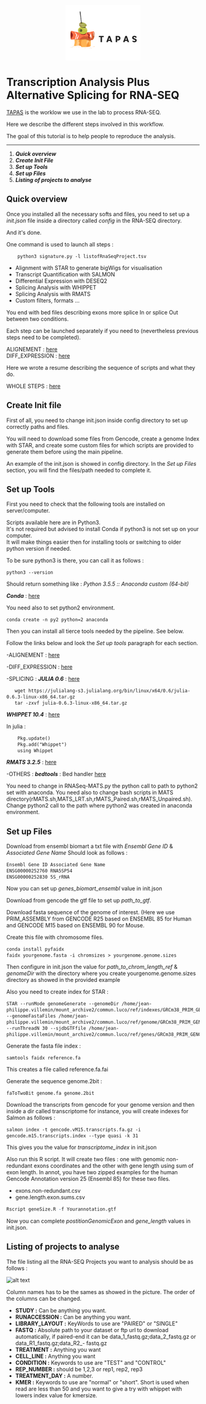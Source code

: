 
<p align="center">
<img align="center"   src="/img/TAPAS.jpeg" alt="TAPAS Logo">
</p>


Transcription Analysis Plus Alternative Splicing for RNA-SEQ
=============


[TAPAS](https://github.com/LucoLab/RNASEQ) is the worklow we use in the lab to process RNA-SEQ.

Here we describe the different steps involved in this workflow.

The goal of this tutorial is to help people to reproduce the analysis.

---

1. _**Quick overview**_
2. _**Create Init File**_
3. _**Set up Tools**_
4. _**Set up Files**_
2. _**Listing of projects to analyse**_



## Quick overview


Once you installed all the necessary softs and files, you need to set up a _init.json_ file inside a directory called _config_ in the RNA-SEQ directory. 

And it's done.

One command is used to launch all steps :

```shell
    python3 signature.py -l listofRnaSeqProject.tsv
```

- Alignment with STAR to generate bigWigs for visualisation
- Transcript Quantification with SALMON
- Differential Expression with DESEQ2
- Splicing Analysis with WHIPPET
- Splicing Analysis with RMATS
- Custom filters, formats ...

You end with bed files describing exons more splice In or splice Out between two conditions.

Each step can be launched separately if you need to (nevertheless previous steps need to be completed).

ALIGNEMENT : [here](https://github.com/LucoLab/RNASEQ/blob/master/ALIGNEMENT.md)  
DIFF_EXPRESSION : [here](https://github.com/LucoLab/RNASEQ/blob/master/DIFF_EXP.md)


Here we wrote a resume describing the sequence of scripts and what they do.

WHOLE STEPS : [here](https://github.com/LucoLab/RNASEQ/blob/master/ALLSCRIPTS.md)


## Create Init file


First of all, you need to change init.json inside config directory to set up correctly paths and files.

You will need to download some files from Gencode, create a genome Index with STAR, and create some custom files for which scripts are provided to generate them before using the main pipeline.

An example of the init.json is showed in config directory. In the _Set up Files_ section, you will find the files/path needed to complete it.


## Set up Tools


First you need to check that the following tools are installed on server/computer.


Scripts available here are in Python3.  
It's not required but advised to install Conda if python3 is not set up on your computer.   
It will make things easier then for installing tools or switching to older python version if needed.

To be sure python3 is there, you can call it as follows : 

```shell
python3 --version
```

Should return something like  : _Python 3.5.5 :: Anaconda custom (64-bit)_

_**Conda**_ : [here](https://www.continuum.io/downloads)

You need also to set python2 environment.

```
conda create -n py2 python=2 anaconda
```

Then you can install all tierce tools needed by the pipeline. See below.

Follow the links below and look the _Set up tools_ paragraph for each section.

-ALIGNEMENT : [here](https://github.com/LucoLab/RNASEQ/blob/master/ALIGNEMENT.md)  

-DIFF_EXPRESSION : [here](https://github.com/LucoLab/RNASEQ/blob/master/DIFF_EXP.md)  

-SPLICING :
_**JULIA 0.6**_ : [here](https://julialang.org/downloads/)  

 ```shell
 	wget https://julialang-s3.julialang.org/bin/linux/x64/0.6/julia-0.6.3-linux-x86_64.tar.gz
 	tar -zxvf julia-0.6.3-linux-x86_64.tar.gz
 ```

_**WHIPPET 10.4**_ : [here](https://github.com/timbitz/Whippet.jl)  

In julia :  

```shell
	Pkg.update()
	Pkg.add("Whippet")
	using Whippet
```

_**RMATS 3.2.5**_ : [here](http://rnaseq-mats.sourceforge.net/)

-OTHERS :
_**bedtools**_ : Bed handler [here](http://bedtools.readthedocs.io/en/latest/index.html)

You need to change in RNASeq-MATS.py the python call to path to python2 set with anaconda. You need also to change bash scripts in MATS directory(rMATS.sh,MATS_LRT.sh,rMATS_Paired.sh,rMATS_Unpaired.sh). Change python2 call to the path where python2 was created in anaconda environment.

## Set up Files


Download  from ensembl biomart a txt file with _Ensembl Gene ID_ &	_Associated Gene Name_
Should look as follows : 

```
Ensembl Gene ID	Associated Gene Name
ENSG00000252760	RNA5SP54
ENSG00000252830	5S_rRNA
```

Now you can set up _genes_biomart_ensembl_ value in init.json  

Download from gencode the gtf file to set up _path_to_gtf_.  

Download  fasta sequence of the genome of interest. (Here we use PRIM_ASSEMBLY from GENCODE R25 based on ENSEMBL 85 for Human and GENCODE M15 based on ENSEMBL 90 for Mouse.  

Create this file with chromosome files.  

```shell
conda install pyfaidx
faidx yourgenome.fasta -i chromsizes > yourgenome.genome.sizes
```

Then configure in init.json the value for _path_to_chrom_length_ref_ & _genomeDir_ with the directory where you create yourgenome.genome.sizes directory as showed in the provided example

Also you need to create index for STAR :  

```
STAR --runMode genomeGenerate --genomeDir /home/jean-philippe.villemin/mount_archive2/commun.luco/ref/indexes/GRCm38_PRIM_GENCODE_M15/ --genomeFastaFiles /home/jean-philippe.villemin/mount_archive2/commun.luco/ref/genome/GRCm38_PRIM_GENCODE_M15/GRCm38.primary_assembly.genome.fa --runThreadN 30 --sjdbGTFfile /home/jean-philippe.villemin/mount_archive2/commun.luco/ref/genes/GRCm38_PRIM_GENCODE_M15/gencode.vM15.primary_assembly.annotation.gtf
```

Generate the fasta file index :  
```shell
samtools faidx reference.fa 
```
This creates a file called reference.fa.fai



Generate the sequence genome.2bit :  
```shell
faToTwoBit genome.fa genome.2bit
```


Download the transcripts from gencode for your genome version and then inside a dir called transcriptome for instance,
you will create indexes for  Salmon as follows : 

```shell  
salmon index -t gencode.vM15.transcripts.fa.gz -i gencode.m15.transcripts.index --type quasi -k 31  
```

This gives you the value for _transcriptome_index_ in init.json

Also run this R script. It will create two files : one with genomic non-redundant exons coordinates and the other with gene length using sum of exon length. In annot, you have two zipped examples for the human Gencode Annotation version 25 (Ensembl 85) for these two files.

- exons.non-redundant.csv
- gene.length.exon.sums.csv


```R  
Rscript geneSize.R -f Yourannotation.gtf
```
 
Now you can complete _postitionGenomicExon_ and _gene_length_ values in init.json.


## Listing of projects to analyse


The file listing all the RNA-SEQ Projects you want to analysis should be as follows :

![alt text](https://github.com/LucoLab/RNASEQ/blob/master/img/listing.png "Listing")

Column names has to be the sames as showed in the picture. The order of the columns can be changed.


- **STUDY :** Can be anything you want.
- **RUNACCESSION :** Can be anything you want.
- **LIBRARY_LAYOUT :** KeyWords to use are "PAIRED" or "SINGLE"
- **FASTQ :** Absolute path to your dataset or ftp url to download automatically, if paired-end it can be data_1_fastq.gz;data_2_fastq.gz  or data_R1_fastq.gz;data_R2_- fastq.gz 
- **TREATMENT :** Anything you want
- **CELL_LINE :** Anything you want
- **CONDITION :** Keywords to use are "TEST" and "CONTROL"
- **REP_NUMBER :** should be 1,2,3 or rep1, rep2, rep3
- **TREATMENT_DAY :** A number.
- **KMER :** Keywords to use are "normal" or "short". Short is used when read are less than 50 and you want to give a try with whippet with lowers index value for kmersize.





